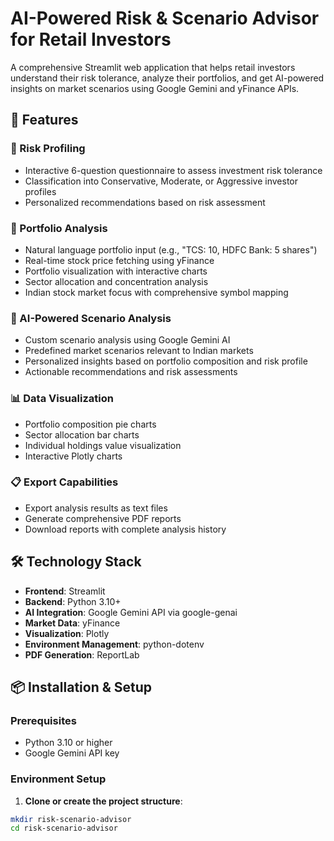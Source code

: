 # AI-Powered Risk & Scenario Advisor for Retail Investors

A comprehensive Streamlit web application that helps retail investors understand their risk tolerance, analyze their portfolios, and get AI-powered insights on market scenarios using Google Gemini and yFinance APIs.

## 🚀 Features

### 🎯 Risk Profiling
- Interactive 6-question questionnaire to assess investment risk tolerance
- Classification into Conservative, Moderate, or Aggressive investor profiles
- Personalized recommendations based on risk assessment

### 💼 Portfolio Analysis
- Natural language portfolio input (e.g., "TCS: 10, HDFC Bank: 5 shares")
- Real-time stock price fetching using yFinance
- Portfolio visualization with interactive charts
- Sector allocation and concentration analysis
- Indian stock market focus with comprehensive symbol mapping

### 🔮 AI-Powered Scenario Analysis
- Custom scenario analysis using Google Gemini AI
- Predefined market scenarios relevant to Indian markets
- Personalized insights based on portfolio composition and risk profile
- Actionable recommendations and risk assessments

### 📊 Data Visualization
- Portfolio composition pie charts
- Sector allocation bar charts
- Individual holdings value visualization
- Interactive Plotly charts

### 📋 Export Capabilities
- Export analysis results as text files
- Generate comprehensive PDF reports
- Download reports with complete analysis history

## 🛠️ Technology Stack

- **Frontend**: Streamlit
- **Backend**: Python 3.10+
- **AI Integration**: Google Gemini API via google-genai
- **Market Data**: yFinance
- **Visualization**: Plotly
- **Environment Management**: python-dotenv
- **PDF Generation**: ReportLab

## 📦 Installation & Setup

### Prerequisites
- Python 3.10 or higher
- Google Gemini API key

### Environment Setup

1. **Clone or create the project structure**:
```bash
mkdir risk-scenario-advisor
cd risk-scenario-advisor
